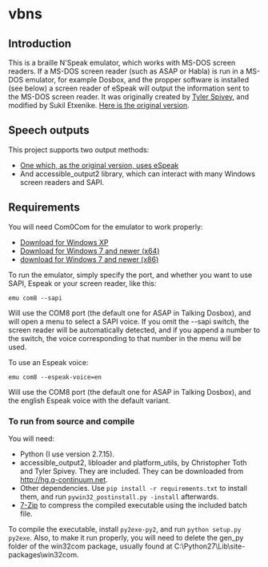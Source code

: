 # vbns
## Introduction
This is a braille N'Speak emulator, which works with MS-DOS screen readers. If a MS-DOS screen reader (such as ASAP or Habla) is run in a MS-DOS emulator, for example Dosbox, and the propper software is installed (see below) a screen reader of eSpeak will output the information sent to the MS-DOS screen reader. It was originally created by [Tyler Spivey](https://www.allinaccess.com), and modified by Sukil Etxenike. [Here is the original version](http://batsupport.com/unsupported/dosbox/vbns.zip).

## Speech outputs
This project supports two output methods:

* [One which, as the original version, uses eSpeak](https://github.com/sukiletxe/vbns-espeak)
* And accessible_output2 library, which can interact with many Windows screen readers and SAPI.

## Requirements
You will need Com0Com for the emulator to work properly:

* [Download for Windows XP](http://sourceforge.net/projects/com0com/files/com0com/3.0.0.0/com0com-3.0.0.0-i386-and-x64-unsigned.zip/download)
* [Download for Windows 7 and newer (x64)](http://code.google.com/p/powersdr-iq/downloads/detail?name=setup_com0com_W7_x64_signed.exe&can=2&q=)
* [download for Windows 7 and newer (x86)](http://code.google.com/p/powersdr-iq/downloads/detail?name=setup_com0com_W7_x86_signed.exe&can=2&q=)

To run the emulator, simply specify the port, and whether you want to use SAPI, Espeak or your screen reader, like this:

`emu com8 --sapi`

Will use the COM8 port (the default one for ASAP in Talking Dosbox), and will open a menu to select a SAPI voice. If you omit the --sapi switch, the screen reader will be automatically detected, and if you append a number to the switch, the voice corresponding to that number in the menu will be used.

To use an Espeak voice:

`emu com8 --espeak-voice=en`

Will use the COM8 port (the default one for ASAP in Talking Dosbox), and the english Espeak voice with the default variant.

### To run from source and compile
You will need:

* Python (I use version 2.7.15).
* accessible_output2, libloader and platform_utils, by Christopher Toth and Tyler Spivey. They are included. They can be downloaded from <http://hg.q-continuum.net>.
* Other dependencies.  Use `pip install -r requirements.txt` to install them, and run `pywin32_postinstall.py -install` afterwards.
* [7-Zip](http://7-zip.org) to compress the compiled executable using the included batch file.

To compile the executable, install `py2exe-py2`, and run `python setup.py py2exe`. Also, to make it run properly, you will need to delete the gen_py folder of the win32com package, usually found at C:\Python27\Lib\site-packages\win32com.

